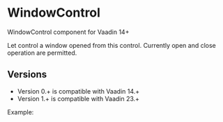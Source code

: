 # WindowControl
WindowControl component for Vaadin 14+

Let control a window opened from this control.
Currently open and close operation are permitted.

## Versions

* Version 0.+ is compatible with Vaadin 14.+
* Version 1.+ is compatible with Vaadin 23.+

Example:

```Java

```

